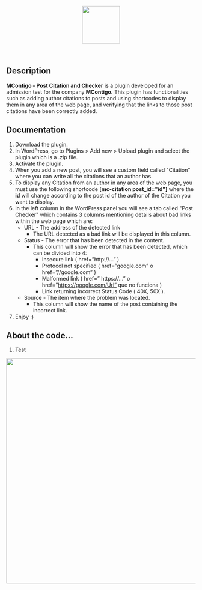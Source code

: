 <p align="center">
  <a href='https://mariocuetoj.com/'>
    <img src="https://mariocuetoj.com/wp-content/uploads/2022/01/Logo-Mario-Cueto-Azul.svg" width="100" />
  </a>
</p>
<br />

## Description
**MContigo - Post Citation and Checker** is a plugin developed for an admission test for the company **MContigo.** This plugin has functionalities such as adding author citations to posts and using shortcodes to display them in any area of the web page, and verifying that the links to those post citations have been correctly added.

## Documentation
1. Download the plugin.
2. In WordPress, go to Plugins > Add new > Upload plugin and select the plugin which is a .zip file.
3. Activate the plugin.
4. When you add a new post, you will see a custom field called "Citation" where you can write all the citations that an author has.
5. To display any Citation from an author in any area of the web page, you must use the following shortcode **[mc-citation post_id="id"]** where the **id** will change according to the post id of the author of the Citation you want to display.
6. In the left column in the WordPress panel you will see a tab called "Post Checker" which contains 3 columns mentioning details about bad links within the web page which are:
    - URL - The address of the detected link
      - The URL detected as a bad link will be displayed in this column. 
    - Status - The error that has been detected in the content.
      - This column will show the error that has been detected, which can be divided into 4:
        - Insecure link ( href=”http://...” )
        - Protocol not specified ( href=”google.com” o href=”//google.com” )
        - Malformed link ( href=” https://...” o href=”https://google.com/Url” que no funciona )
        - Link returning incorrect Status Code ( 40X, 50X ). 
    - Source - The item where the problem was located.
      - This column will show the name of the post containing the incorrect link.
7. Enjoy :)

## About the code...
1. Test 
<p align="center">
    <img src="https://mariocuetoj.com/mcontigo/wp-content/uploads/2022/07/add-custom-field-citation.png" width="600" />
</p>